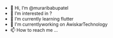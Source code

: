 - 👋 Hi, I’m @muraribabupatel
- 👀 I’m interested in ?
- 🌱 I’m currently learning flutter
- 💞️ I'm currentlyworking on AwiskarTechnology
- 📫 How to reach me ...

<!---
muraribabupatel/muraribabupatel is a ✨ special ✨ repository because its `README.md` (this file) appears on your GitHub profile.
You can click the Preview link to take a look at your changes.
--->
